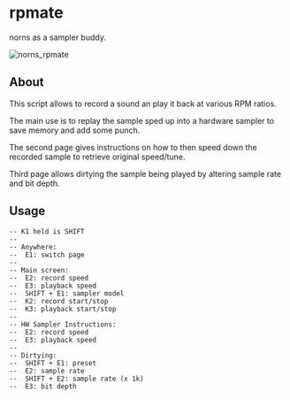# rpmate

norns as a sampler buddy.

![norns_rpmate](https://www.eigenbahn.com/assets/gif/norns_rpmate.gif)


## About

This script allows to record a sound an play it back at various RPM ratios.

The main use is to replay the sample sped up into a hardware sampler to save memory and add some punch.

The second page gives instructions on how to then speed down the recorded sample to retrieve original speed/tune.

Third page allows dirtying the sample being played by altering sample rate and bit depth.


## Usage

```
-- K1 held is SHIFT
--
-- Anywhere:
--  E1: switch page
--
-- Main screen:
--  E2: record speed
--  E3: playback speed
--  SHIFT + E1: sampler model
--  K2: record start/stop
--  K3: playback start/stop
--
-- HW Sampler Instructions:
--  E2: record speed
--  E3: playback speed
--
-- Dirtying:
--  SHIFT + E1: preset
--  E2: sample rate
--  SHIFT + E2: sample rate (x 1k)
--  E3: bit depth
```
